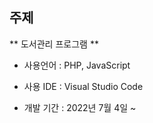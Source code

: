주제
-----
** 도서관리 프로그램 ** 

- 사용언어 : PHP, JavaScript

- 사용 IDE : Visual Studio Code

- 개발 기간 : 2022년 7월 4일 ~ 




